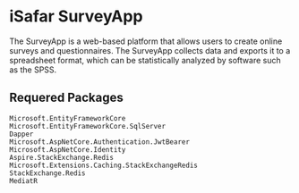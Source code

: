 # iSafar SurveyApp
The SurveyApp is a web-based platform that allows users to create online surveys and questionnaires. The SurveyApp collects data and exports it to a spreadsheet format, which can be statistically analyzed by software such as the SPSS.


## Requered Packages

    Microsoft.EntityFrameworkCore
    Microsoft.EntityFrameworkCore.SqlServer
    Dapper
    Microsoft.AspNetCore.Authentication.JwtBearer
    Microsoft.AspNetCore.Identity
    Aspire.StackExchange.Redis
    Microsoft.Extensions.Caching.StackExchangeRedis
    StackExchange.Redis
    MediatR
